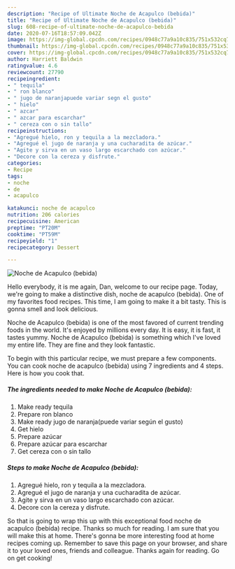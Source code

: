 ```yaml
---
description: "Recipe of Ultimate Noche de Acapulco (bebida)"
title: "Recipe of Ultimate Noche de Acapulco (bebida)"
slug: 608-recipe-of-ultimate-noche-de-acapulco-bebida
date: 2020-07-16T18:57:09.042Z
image: https://img-global.cpcdn.com/recipes/0948c77a9a10c835/751x532cq70/noche-de-acapulco-bebida-foto-principal.jpg
thumbnail: https://img-global.cpcdn.com/recipes/0948c77a9a10c835/751x532cq70/noche-de-acapulco-bebida-foto-principal.jpg
cover: https://img-global.cpcdn.com/recipes/0948c77a9a10c835/751x532cq70/noche-de-acapulco-bebida-foto-principal.jpg
author: Harriett Baldwin
ratingvalue: 4.6
reviewcount: 27790
recipeingredient:
- " tequila"
- " ron blanco"
- " jugo de naranjapuede variar segn el gusto"
- " hielo"
- " azcar"
- " azcar para escarchar"
- " cereza con o sin tallo"
recipeinstructions:
- "Agregué hielo, ron y tequila a la mezcladora."
- "Agregué el jugo de naranja y una cucharadita de azúcar."
- "Agite y sirva en un vaso largo escarchado con azúcar."
- "Decore con la cereza y disfrute."
categories:
- Recipe
tags:
- noche
- de
- acapulco

katakunci: noche de acapulco 
nutrition: 206 calories
recipecuisine: American
preptime: "PT20M"
cooktime: "PT59M"
recipeyield: "1"
recipecategory: Dessert

---
```



![Noche de Acapulco (bebida)](https://img-global.cpcdn.com/recipes/0948c77a9a10c835/751x532cq70/noche-de-acapulco-bebida-foto-principal.jpg)

Hello everybody, it is me again, Dan, welcome to our recipe page. Today, we're going to make a distinctive dish, noche de acapulco (bebida). One of my favorites food recipes. This time, I am going to make it a bit tasty. This is gonna smell and look delicious.

Noche de Acapulco (bebida) is one of the most favored of current trending foods in the world. It's enjoyed by millions every day. It is easy, it is fast, it tastes yummy. Noche de Acapulco (bebida) is something which I've loved my entire life. They are fine and they look fantastic.




To begin with this particular recipe, we must prepare a few components. You can cook noche de acapulco (bebida) using 7 ingredients and 4 steps. Here is how you cook that.

<!--inarticleads1-->

##### The ingredients needed to make Noche de Acapulco (bebida):

1. Make ready  tequila
1. Prepare  ron blanco
1. Make ready  jugo de naranja(puede variar según el gusto)
1. Get  hielo
1. Prepare  azúcar
1. Prepare  azúcar para escarchar
1. Get  cereza con o sin tallo




<!--inarticleads2-->

##### Steps to make Noche de Acapulco (bebida):

1. Agregué hielo, ron y tequila a la mezcladora.
1. Agregué el jugo de naranja y una cucharadita de azúcar.
1. Agite y sirva en un vaso largo escarchado con azúcar.
1. Decore con la cereza y disfrute.




So that is going to wrap this up with this exceptional food noche de acapulco (bebida) recipe. Thanks so much for reading. I am sure that you will make this at home. There's gonna be more interesting food at home recipes coming up. Remember to save this page on your browser, and share it to your loved ones, friends and colleague. Thanks again for reading. Go on get cooking!
